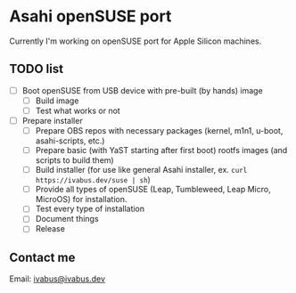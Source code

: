 # Asahi openSUSE port

Currently I'm working on openSUSE port for Apple Silicon machines.

## TODO list

- [ ] Boot openSUSE from USB device with pre-built (by hands) image
  - [ ] Build image
  - [ ] Test what works or not
- [ ] Prepare installer
  - [ ] Prepare OBS repos with necessary packages (kernel, m1n1, u-boot, asahi-scripts, etc.)
  - [ ] Prepare basic (with YaST starting after first boot) rootfs images (and scripts to build them)
  - [ ] Build installer (for use like general Asahi installer, ex. `curl https://ivabus.dev/suse | sh`)
  - [ ] Provide all types of openSUSE (Leap, Tumbleweed, Leap Micro, MicroOS) for installation.
  - [ ] Test every type of installation
  - [ ] Document things
  - [ ] Release

## Contact me

Email: <ivabus@ivabus.dev>
